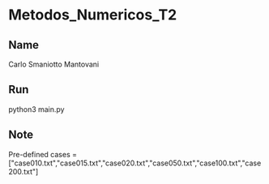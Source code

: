# Metodos_Numericos_T2

## Name
Carlo Smaniotto Mantovani

## Run
python3 main.py

## Note
Pre-defined cases = ["case010.txt","case015.txt","case020.txt","case050.txt","case100.txt","case200.txt"]